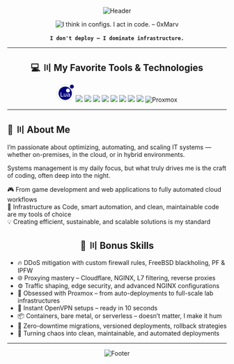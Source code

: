 <p align="center">
  <img src="https://capsule-render.vercel.app/api?type=waving&height=160&section=header&fontAlign=70&fontAlignY=40&color=gradient&text=Configs.%20Code.%20Control.&fontSize=38" alt="Header" />
</p>

<p align="center">
  <img src="https://i.pinimg.com/originals/a4/c4/7d/a4c47d0fd9bfa16b96f1c6c285d50331.gif" alt="I think in configs. I act in code. – 0xMarv " width="200" />
</p>

<p align="center">
  <strong><code>I don't deploy – I dominate infrastructure.</code></strong>
</p>

---

<h2 align="center">💻 〣 My Favorite Tools & Technologies</h2>

<p align="center">
  <img src="https://github.com/CuzImStupi4/CuzImStupi4/raw/main/assets/lua.svg" height="40" />
  <img src="https://techstack-generator.vercel.app/python-icon.svg" height="40" />
  <img src="https://techstack-generator.vercel.app/cpp-icon.svg" height="40" />
  <img src="https://techstack-generator.vercel.app/csharp-icon.svg" height="40" />
  <img src="https://techstack-generator.vercel.app/mysql-icon.svg" height="40" />
  <img src="https://techstack-generator.vercel.app/github-icon.svg" height="40" />
  <img src="https://techstack-generator.vercel.app/docker-icon.svg" height="40" />
  <img src="https://skillicons.dev/icons?i=vscode" height="40" />
  <img src="https://techstack-generator.vercel.app/nginx-icon.svg" height="40" />
  <img src="https://mycyberuniverse.com/images/logos/proxmox.png" alt="Proxmox" width="48" height="48" />
</p>

---

<p align="center">

## 🧠 〣 About Me

I’m passionate about optimizing, automating, and scaling IT systems — whether on-premises, in the cloud, or in hybrid environments.

Systems management is my daily focus, but what truly drives me is the craft of coding, often deep into the night.

🎮 From game development and web applications to fully automated cloud workflows  
🧠 Infrastructure as Code, smart automation, and clean, maintainable code are my tools of choice  
💡 Creating efficient, sustainable, and scalable solutions is my standard  

</p>

<h2 align="center">🧰 〣 Bonus Skills</h2>

<ul>
  <li>🔥 DDoS mitigation with custom firewall rules, FreeBSD blackholing, PF & IPFW</li>
  <li>🌐 Proxying mastery – Cloudflare, NGINX, L7 filtering, reverse proxies</li>
  <li>⚙️ Traffic shaping, edge security, and advanced NGINX configurations</li>
  <li>🤖 Obsessed with Proxmox – from auto-deployments to full-scale lab infrastructures</li>
  <li>🔐 Instant OpenVPN setups – ready in 10 seconds</li>
  <li>📦 Containers, bare metal, or serverless – doesn’t matter, I make it hum</li>
  <li>🔄 Zero-downtime migrations, versioned deployments, rollback strategies</li>
  <li>🧩 Turning chaos into clean, maintainable, and automated deployments</li>
</ul>

---

<p align="center">
  <img src="https://capsule-render.vercel.app/api?type=waving&height=150&section=footer&color=gradient" alt="Footer" />
</p>
